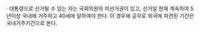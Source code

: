· 대통령으로 선거될 수 있는 자는 국회의원의 피선거권이 있고, 선거일 현재 계속하여 5년이상 국내에 거주하고 40세에 달하여야 한다. 이 경우에 공무로 외국에 파견된 기간은 국내거주기간으로 본다.

